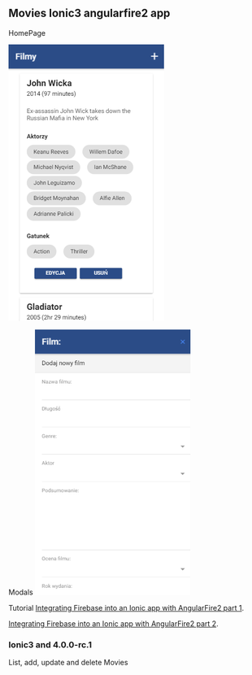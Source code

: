 
## Movies Ionic3 angularfire2  app

HomePage

![Alt text](/src/assets/img/FilmyGh.png?raw=true "Ionic HomePage")

Modals
![Alt text](/src/assets/img/FilmyGh2.png?raw=true "Modals")

Tutorial [Integrating Firebase into an Ionic app with AngularFire2 part 1](http://masteringionic.com/blog/2017-02-23-integrating-firebase-into-an-ionic-app-with-angularfire2-part-1/).

 [Integrating Firebase into an Ionic app with AngularFire2 part 2](http://masteringionic.com/blog/2017-02-24-integrating-firebase-into-an-ionic-app-with-angularfire2-part-2/).

### Ionic3 and 4.0.0-rc.1

List, add, update and delete Movies
